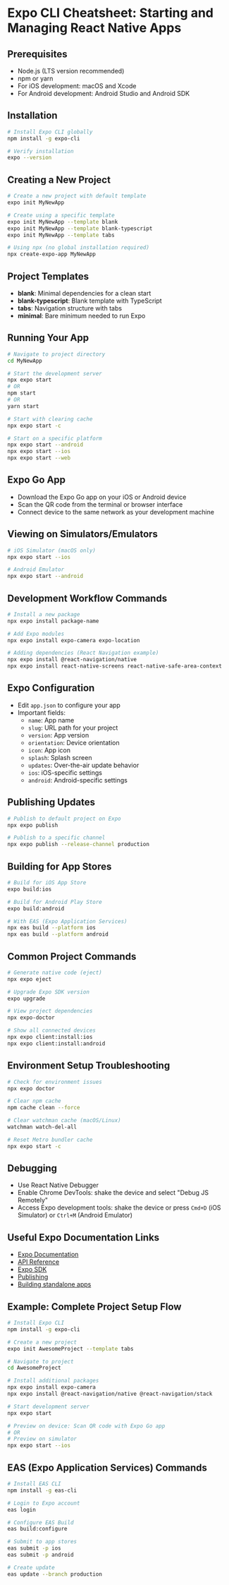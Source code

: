 # Expo CLI Cheatsheet: Starting and Managing React Native Apps

## Prerequisites

- Node.js (LTS version recommended)
- npm or yarn
- For iOS development: macOS and Xcode
- For Android development: Android Studio and Android SDK

## Installation

```bash
# Install Expo CLI globally
npm install -g expo-cli

# Verify installation
expo --version
```

## Creating a New Project

```bash
# Create a new project with default template
expo init MyNewApp

# Create using a specific template
expo init MyNewApp --template blank
expo init MyNewApp --template blank-typescript
expo init MyNewApp --template tabs

# Using npx (no global installation required)
npx create-expo-app MyNewApp
```

## Project Templates

- **blank**: Minimal dependencies for a clean start
- **blank-typescript**: Blank template with TypeScript
- **tabs**: Navigation structure with tabs
- **minimal**: Bare minimum needed to run Expo

## Running Your App

```bash
# Navigate to project directory
cd MyNewApp

# Start the development server
npx expo start
# OR
npm start
# OR
yarn start

# Start with clearing cache
npx expo start -c

# Start on a specific platform
npx expo start --android
npx expo start --ios
npx expo start --web
```

## Expo Go App

- Download the Expo Go app on your iOS or Android device
- Scan the QR code from the terminal or browser interface
- Connect device to the same network as your development machine

## Viewing on Simulators/Emulators

```bash
# iOS Simulator (macOS only)
npx expo start --ios

# Android Emulator
npx expo start --android
```

## Development Workflow Commands

```bash
# Install a new package
npx expo install package-name

# Add Expo modules 
npx expo install expo-camera expo-location

# Adding dependencies (React Navigation example)
npx expo install @react-navigation/native
npx expo install react-native-screens react-native-safe-area-context
```

## Expo Configuration

- Edit `app.json` to configure your app
- Important fields:
  - `name`: App name
  - `slug`: URL path for your project
  - `version`: App version
  - `orientation`: Device orientation
  - `icon`: App icon
  - `splash`: Splash screen
  - `updates`: Over-the-air update behavior
  - `ios`: iOS-specific settings
  - `android`: Android-specific settings

## Publishing Updates

```bash
# Publish to default project on Expo
npx expo publish

# Publish to a specific channel
npx expo publish --release-channel production
```

## Building for App Stores

```bash
# Build for iOS App Store
expo build:ios

# Build for Android Play Store
expo build:android

# With EAS (Expo Application Services)
npx eas build --platform ios
npx eas build --platform android
```

## Common Project Commands

```bash
# Generate native code (eject)
npx expo eject

# Upgrade Expo SDK version
expo upgrade

# View project dependencies
npx expo-doctor

# Show all connected devices
npx expo client:install:ios
npx expo client:install:android
```

## Environment Setup Troubleshooting

```bash
# Check for environment issues
npx expo doctor

# Clear npm cache
npm cache clean --force

# Clear watchman cache (macOS/Linux)
watchman watch-del-all

# Reset Metro bundler cache
npx expo start -c
```

## Debugging

- Use React Native Debugger
- Enable Chrome DevTools: shake the device and select "Debug JS Remotely"
- Access Expo development tools: shake the device or press `Cmd+D` (iOS Simulator) or `Ctrl+M` (Android Emulator)

## Useful Expo Documentation Links

- [Expo Documentation](https://docs.expo.dev/)
- [API Reference](https://docs.expo.dev/versions/latest/)
- [Expo SDK](https://docs.expo.dev/versions/latest/sdk/overview/)
- [Publishing](https://docs.expo.dev/workflow/publishing/)
- [Building standalone apps](https://docs.expo.dev/distribution/building-standalone-apps/)

## Example: Complete Project Setup Flow

```bash
# Install Expo CLI
npm install -g expo-cli

# Create a new project
expo init AwesomeProject --template tabs

# Navigate to project
cd AwesomeProject

# Install additional packages
npx expo install expo-camera
npx expo install @react-navigation/native @react-navigation/stack

# Start development server
npx expo start

# Preview on device: Scan QR code with Expo Go app
# OR
# Preview on simulator
npx expo start --ios
```

## EAS (Expo Application Services) Commands

```bash
# Install EAS CLI
npm install -g eas-cli

# Login to Expo account
eas login

# Configure EAS Build
eas build:configure

# Submit to app stores
eas submit -p ios
eas submit -p android

# Create update
eas update --branch production
```